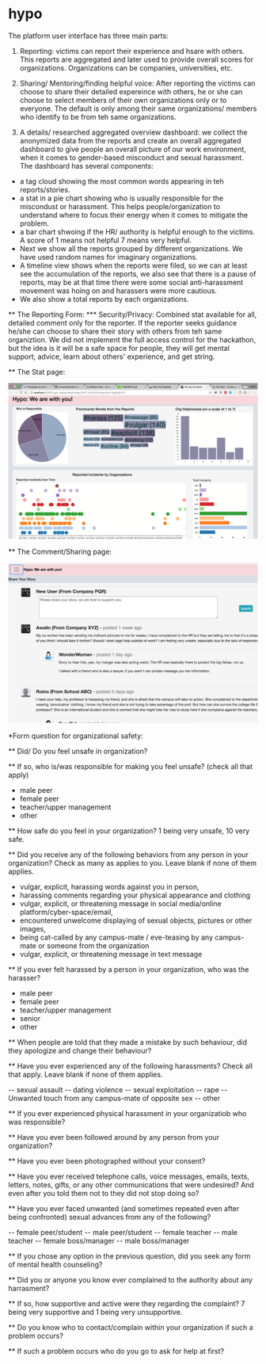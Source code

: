 # hypo

The platform user interface has three main parts:
1. Reporting: victims can report their experience and hsare with others. This reports are aggregated and later used to provide overall scores for organizations. Organizations can be companies, universities, etc. 

2. Sharing/ Mentoring/finding helpful voice: After reporting the victims can choose to share their detailed expereince with others, he or she can choose to select members of their own organizations only or to everyone. The default is only among their same organizations/ members who identify to be from teh same organizations.

3. A details/ researched aggregated overview dashboard: we collect the anonymized data from the reports and create an overall aggregated dashboard to give people an overall picture of our work environment, when it comes to gender-based misconduct and sexual harassment. The dashboard has several components:
- a tag cloud showing the most common words appearing in teh reports/stories. 
- a stat in a pie chart showing who is usually responsible for the miscondust or harassment. This helps people/organization to understand where to focus their energy when it comes to mitigate the problem. 
- a bar chart shwoing if the HR/ authority is helpful enough to the victims. A score of 1 means not helpful 7 means very helpful. 
- Next we show all the reports grouped by different organizations. We have used random names for imaginary organizations. 
- A timeline view shows when the reports were filed, so we can at least see the accumulation of the reports, we also see that there is a pause of reports, may be at that time there were some social anti-harassment movement was hoing on and harassers were more cautious.
- We also show a total reports by each organizations. 


** The Reporting Form:
*** Security/Privacy: Combined stat available for all, detailed comment only for the reporter. If the reporter seeks guidance he/she can choose to share their story with others from teh same organiztion. We did not implement the full access control for the hackathon, but the idea is it will be a safe space for people, they will get mental support, advice, learn about others' experience, and get string.

** The Stat page:

  ![alt text](https://github.com/awalin/hypo-master/blob/master/Screen%20Shot%202018-03-04%20at%2011.49.14%20AM.png)
  
** The Comment/Sharing page:

 ![alt text](https://github.com/awalin/hypo-master/blob/master/Screen%20Shot%202018-03-04%20at%204.07.54%20PM.png)
 
  *Form question for organizational safety:
	
  **  Did/ Do you feel unsafe in organization? 	
  
  ** If so, who is/was responsible for making you feel unsafe? (check all that apply)	
  - male peer
  - female peer
  - teacher/upper management
  - other
  
  ** How safe do you feel in your organization? 1 being very unsafe, 10 very safe.	
  
  ** Did you receive any of the following behaviors from any person in your organization? Check as many as applies to you.  Leave blank if none of them applies.	
  
  - vulgar, explicit, harassing words against you in person, 
  - harassing comments regarding your physical appearance and clothing
  - vulgar, explicit, or threatening message in social media/online platform/cyber-space/email, 
  - encountered unwelcome displaying of sexual objects, pictures or other images, 
  - being cat-called by any campus-mate / eve-teasing by any campus-mate or someone from the organization
  - vulgar, explicit, or threatening message in text message
  
  ** If you ever felt harassed by a person in your organization, who was the harasser?  
  
  - male peer
  - female peer
  - teacher/upper management
  - senior
  - other
  
  ** When people are told that they made a mistake by such behaviour, did they apologize and change their behaviour?	
  
  ** Have you ever experienced any of the following harassments? Check all that apply. Leave blank if none of them applies.
  
  -- sexual assault
  -- dating violence
  -- sexual exploitation
  -- rape
  -- Unwanted touch from any campus-mate of opposite sex
  -- other
  
 ** If you ever experienced physical harassment in your organizatiob who was responsible?
  
 **   Have you ever been followed around by any person from your organization?	
  
 **   Have you ever been photographed without your consent?	
  
 **   Have you ever received telephone calls, voice messages, emails, texts, letters, notes, gifts, or any other communications that were undesired? And even after you told them not to they did not stop doing so?	
  
 **  Have you ever faced unwanted (and sometimes repeated even after being confronted) sexual advances from any of the following?
 
  -- female peer/student
  -- male peer/student
  -- female teacher
  -- male teacher
  -- female boss/manager
  -- male boss/manager
  
 **   If you chose any option in the previous question, did you seek any form of mental health counseling?	
  
 **   Did you or anyone you know ever complained to the authority about any harrasment?	
  
 **   If so, how supportive and active were they regarding the complaint? 7 being very supportive and 1 being very unsupportive.	
  
 **   Do you know who to contact/complain within your organization if such a problem occurs?	
  
 **   If such a problem occurs who do you go to ask for help at first?						
